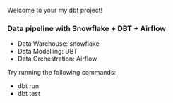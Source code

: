 Welcome to your my dbt project!

### Data pipeline with Snowflake + DBT + Airflow
- Data Warehouse: snowflake
- Data Modelling: DBT
- Data Orchestration: Airflow

Try running the following commands:
- dbt run
- dbt test


